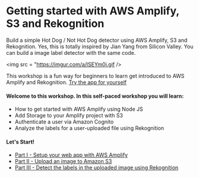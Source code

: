 
 # Getting started with AWS Amplify, S3 and Rekognition

Build a simple Hot Dog / Not Hot Dog detector using AWS Amplify, S3 and Rekognition. Yes, this is totally inspired by Jian Yang from Silicon Valley. You can build a image label detector with the same code. 

<img src = "https://imgur.com/a/lSEYm0j.gif />

This workshop is a fun way for beginners to learn get introduced to AWS Amplify and Rekognition. 
[Try the app for yourself](https://master.d165hsuggb16ya.amplifyapp.com/) 

#### Welcome to this workshop. In this self-paced workshop you will learn:

* How to get started with AWS Amplify using Node JS
* Add Storage to your Amplify project with S3
* Authenticate a user via Amazon Cognito
* Analyze the labels for a user-uploaded file using Rekognition

#### Let's Start!

* [Part I - Setup your web app with AWS Amplify](https://github.com/sohanmaheshwar/amplify-rekognition-workshop/tree/master/part_1)
* [Part II - Upload an image to Amazon S3](https://github.com/sohanmaheshwar/amplify-rekognition-workshop/tree/master/part_2)
* [Part III - Detect the labels in the uploaded image using Rekognition](https://github.com/sohanmaheshwar/amplify-rekognition-workshop/tree/master/part_3)




